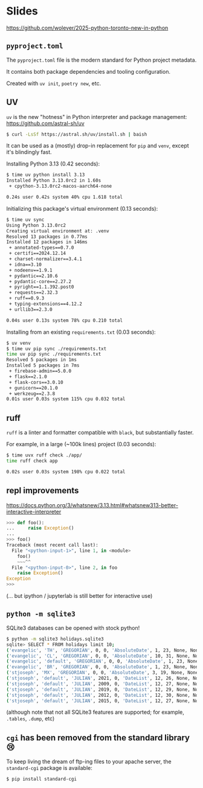 # Slides

https://github.com/wolever/2025-python-toronto-new-in-python


## `pyproject.toml`

The `pyproject.toml` file is the modern standard for Python project metadata.

It contains both package dependencies and tooling configuration.

Created with `uv init`, `poetry new`, etc.


## UV

``uv`` is the new "hotness" in Python interpreter and package management:
https://github.com/astral-sh/uv

```bash
$ curl -LsSf https://astral.sh/uv/install.sh | baish
```

It can be used as a (mostly) drop-in replacement for ``pip`` and ``venv``,
except it's blindingly fast.

Installing Python 3.13 (0.42 seconds):

```bash
$ time uv python install 3.13
Installed Python 3.13.0rc2 in 1.60s
 + cpython-3.13.0rc2-macos-aarch64-none

0.24s user 0.42s system 40% cpu 1.618 total
```

Initializing this package's virtual environment (0.13 seconds):

```bash
$ time uv sync
Using Python 3.13.0rc2
Creating virtual environment at: .venv
Resolved 13 packages in 0.77ms
Installed 12 packages in 146ms
 + annotated-types==0.7.0
 + certifi==2024.12.14
 + charset-normalizer==3.4.1
 + idna==3.10
 + nodeenv==1.9.1
 + pydantic==2.10.6
 + pydantic-core==2.27.2
 + pyright==1.1.392.post0
 + requests==2.32.3
 + ruff==0.9.3
 + typing-extensions==4.12.2
 + urllib3==2.3.0

0.04s user 0.13s system 78% cpu 0.210 total
```

Installing from an existing `requirements.txt` (0.03 seconds):

```bash
$ uv venv
$ time uv pip sync ./requirements.txt
time uv pip sync ./requirements.txt
Resolved 5 packages in 1ms
Installed 5 packages in 7ms
 + firebase-admin==5.0.0
 + flask==2.1.0
 + flask-cors==3.0.10
 + gunicorn==20.1.0
 + werkzeug==2.3.8
0.01s user 0.03s system 115% cpu 0.032 total
```


## ruff

`ruff` is a linter and formatter compatible with `black`, but substantially
faster.

For example, in a large (~100k lines) project (0.03 seconds):

```bash
$ time uvx ruff check ./app/
time ruff check app

0.02s user 0.03s system 198% cpu 0.022 total
```

## repl improvements

https://docs.python.org/3/whatsnew/3.13.html#whatsnew313-better-interactive-interpreter

```python
>>> def foo():
...     raise Exception()
...
>>> foo()
Traceback (most recent call last):
  File "<python-input-1>", line 1, in <module>
    foo()
    ~~~^^
  File "<python-input-0>", line 2, in foo
    raise Exception()
Exception
>>>
```

(... but ipython / jupyterlab is still better for interactive use)

## `python -m sqlite3`

SQLite3 databases can be opened with stock python!

```bash
$ python -m sqlite3 holidays.sqlite3
sqlite> SELECT * FROM holidays limit 10;
('evangelic', 'TH', 'GREGORIAN', 0, 0, 'AbsoluteDate', 1, 23, None, None, None, None, None, None, None, None)
('evangelic', 'CL', 'GREGORIAN', 0, 0, 'AbsoluteDate', 10, 31, None, None, None, None, None, None, None, None)
('evangelic', 'default', 'GREGORIAN', 0, 0, 'AbsoluteDate', 1, 23, None, None, None, None, None, None, None, None)
('evangelic', 'BR', 'GREGORIAN', 0, 0, 'AbsoluteDate', 1, 23, None, None, None, None, None, None, None, None)
('stjoseph', 'MX', 'GREGORIAN', 0, 0, 'AbsoluteDate', 3, 19, None, None, None, None, None, None, None, None)
('stjoseph', 'default', 'JULIAN', 2021, 0, 'DateList', 12, 26, None, None, None, None, None, None, None, None)
('stjoseph', 'default', 'JULIAN', 2009, 0, 'DateList', 12, 27, None, None, None, None, None, None, None, None)
('stjoseph', 'default', 'JULIAN', 2019, 0, 'DateList', 12, 29, None, None, None, None, None, None, None, None)
('stjoseph', 'default', 'JULIAN', 2012, 0, 'DateList', 12, 30, None, None, None, None, None, None, None, None)
('stjoseph', 'default', 'JULIAN', 2015, 0, 'DateList', 12, 27, None, None, None, None, None, None, None, None)
```

(although note that not all SQLite3 features are supported; for example, `.tables`, `.dump`, etc)

## `cgi` has been removed from the standard library 😢

To keep living the dream of ftp-ing files to your apache server, the `standard-cgi` package is available:

```bash
$ pip install standard-cgi
```
